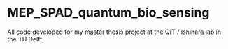# MEP_SPAD_quantum_bio_sensing
All code developed for my master thesis project at the QIT / Ishihara lab in the TU Delft.
